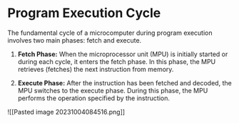 # **Program Execution Cycle**
The fundamental cycle of a microcomputer during program execution involves two main phases: fetch and execute.

1. **Fetch Phase:** When the microprocessor unit (MPU) is initially started or during each cycle, it enters the fetch phase. In this phase, the MPU retrieves (fetches) the next instruction from memory.
    
2. **Execute Phase:** After the instruction has been fetched and decoded, the MPU switches to the execute phase. During this phase, the MPU performs the operation specified by the instruction.

![[Pasted image 20231004084516.png]]
